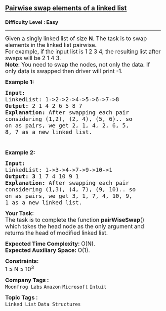 <h2><a href="https://practice.geeksforgeeks.org/problems/pairwise-swap-elements-of-a-linked-list-by-swapping-data/1?page=1&difficulty[]=0&status[]=unsolved&category[]=Linked%20List&sortBy=submissions">Pairwise swap elements of a linked list</a></h2><h3>Difficulty Level : Easy</h3><hr><div class="problems_problem_content__Xm_eO"><p><span style="font-size:18px">Given a singly linked list of size <strong>N</strong>. The task is to swap elements in the linked list pairwise.<br>
For example, if the input list is 1 2 3 4, the resulting list after swaps will be 2 1 4 3.<br>
<strong>Note</strong>: You need to swap the nodes, not only the data. If only data is swapped then driver will print -1.</span></p>

<p><span style="font-size:18px"><strong>Example 1:</strong></span></p>

<pre><span style="font-size:18px"><strong>Input:
</strong>LinkedList: 1-&gt;2-&gt;2-&gt;4-&gt;5-&gt;6-&gt;7-&gt;8
<strong>Output: </strong>2&nbsp;1&nbsp;4&nbsp;2&nbsp;6&nbsp;5&nbsp;8&nbsp;7<strong>
Explanation: </strong>After swapping each pair
considering (1,2), (2, 4), (5, 6).. so
on as pairs, we get 2, 1, 4, 2, 6, 5,
8, 7 as a new linked list.</span>
</pre>

<p>&nbsp;</p>

<p><span style="font-size:18px"><strong>Example 2:</strong></span></p>

<pre><span style="font-size:18px"><strong>Input:
</strong>LinkedList: 1-&gt;3-&gt;4-&gt;7-&gt;9-&gt;10-&gt;1
<strong>Output: 3</strong>&nbsp;1&nbsp;7&nbsp;4&nbsp;10&nbsp;9&nbsp;1<strong>
Explanation: </strong>After swapping each pair
considering (1,3), (4, 7), (9, 10).. so
on as pairs, we get 3, 1, 7, 4, 10, 9,
1 as a new linked list.</span></pre>

<p><span style="font-size:18px"><strong>Your Task:</strong><br>
The task is to complete the function&nbsp;<strong>pairWiseSwap</strong>() which takes the head node as the only argument and returns the head of modified linked list.</span></p>

<p><span style="font-size:18px"><strong>Expected Time Complexity:&nbsp;</strong>O(N).<br>
<strong>Expected Auxiliary Space:&nbsp;</strong>O(1).</span></p>

<p><span style="font-size:18px"><strong>Constraints:</strong><br>
1 ≤ N ≤&nbsp;10<sup>3</sup></span></p>
</div><p><span style=font-size:18px><strong>Company Tags : </strong><br><code>Moonfrog Labs</code>&nbsp;<code>Amazon</code>&nbsp;<code>Microsoft</code>&nbsp;<code>Intuit</code>&nbsp;<br><p><span style=font-size:18px><strong>Topic Tags : </strong><br><code>Linked List</code>&nbsp;<code>Data Structures</code>&nbsp;
